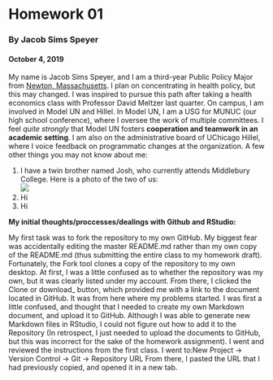 Homework 01 
=========

### By Jacob Sims Speyer

#### October 4, 2019



My name is Jacob Sims Speyer, and I am a third-year Public Policy Major from [Newton, Massachusetts](https://en.wikipedia.org/wiki/Newton,_Massachusetts). I plan on concentrating in health policy, but this may changed. I was inspired to pursue this path after taking a health economics class with Professor David Meltzer last quarter. On campus, I am involved in Model UN and Hillel. In Model UN, I am a USG for MUNUC (our high school conference), where I oversee the work of multiple committees. I feel _quite strongly_ that Model UN fosters **cooperation and teamwork in an academic setting**. I am also on the administrative board of UChicago Hillel, where I voice feedback on programmatic changes at the organization. A few other things you may not know about me:  
1. I have a twin brother named Josh, who currently attends Middlebury College. Here is a photo of the two of us:  
![](https://imgur.com/2NptZzc)  
2. Hi  
3. Hi   



**My initial thoughts/proccesses/dealings with Github and RStudio:**  

<Stars around a text creates bolded text> 
My first task was to fork the repository to my own GitHub. My biggest fear was accidentally editing the master README.md rather than my own copy of the README.md (thus submitting the entire class to my homework draft). Fortunately, the Fork tool clones a copy of the repository to my own desktop. At first, I was a little confused as to whether the repository was my own, but it was clearly listed under my account.  
From there, I clicked the Clone or download_ button, which provided me with a link to the document located in GitHub. It was from here where my problems started. I was first a little confused, and thought that I needed to create my own Markdown document, and upload it to GitHub. Although I was able to generate new Markdown files in RStudio, I could not figure out how to add it to the Repository (In retrospect, I just needed to upload the documents to GitHub, but this was incorrect for the sake of the homework assignment). I went and reviewed the instructions from the first class. I went to:New Project -> Version Control -> Git -> Repository URL From there, I pasted the URL that I had previously copied, and opened it in a new tab. 